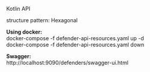 Kotlin API

structure pattern: Hexagonal

<b>Using docker:</b><br/>
docker-compose -f defender-api-resources.yaml up -d <br/>
docker-compose -f defender-api-resources.yaml down

<b>Swagger:</b><br/>
http://localhost:9090/defenders/swagger-ui.html
